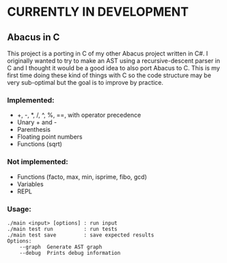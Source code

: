 # CURRENTLY IN DEVELOPMENT

## Abacus in C
This project is a porting in C of my other Abacus project written in C#.
I originally wanted to try to make an AST using a recursive-descent parser in C and I thought it would be a good idea to also port Abacus to C.
This is my first time doing these kind of things with C so the code structure may be very sub-optimal but the goal is to improve by practice.

### Implemented:
- +, -, *, /, ^, %, ==, with operator precedence
- Unary + and -
- Parenthesis
- Floating point numbers
- Functions (sqrt)

### Not implemented:
- Functions (facto, max, min, isprime, fibo, gcd)
- Variables
- REPL

### Usage:
```
./main <input> [options] : run input
./main test run          : run tests
./main test save         : save expected results
Options:
    --graph  Generate AST graph
    --debug  Prints debug information
```
